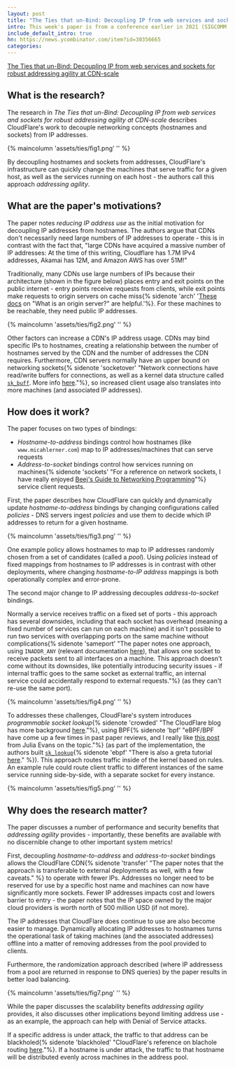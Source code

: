 ```yaml
---
layout: post
title: "The Ties that un-Bind: Decoupling IP from web services and sockets for robust addressing agility at CDN-scale"
intro: This week's paper is from a conference earlier in 2021 (SIGCOMM 2021). I'm also trying out a new format for the paper reviews, your thoughts are greatly appreciated.
include_default_intro: true
hn: https://news.ycombinator.com/item?id=30356665
categories:
---
```


[The Ties that un-Bind: Decoupling IP from web services and sockets for robust addressing agility at CDN-scale](https://dl.acm.org/doi/10.1145/3452296.3472922)

## What is the research?

The research in  _The Ties that un-Bind: Decoupling IP from web services and sockets for robust addressing agility at CDN-scale_ describes CloudFlare's work to decouple networking concepts (hostnames and sockets) from IP addresses.

{% maincolumn 'assets/ties/fig1.png' '' %}

By decoupling hostnames and sockets from addresses, CloudFlare's infrastructure can quickly change the machines that serve traffic for a given host, as well as the services running on each host - the authors call this approach _addressing agility_.

## What are the paper's motivations?

The paper notes _reducing IP address use_ as the initial motivation for decoupling IP addresses from hostnames. The authors argue that CDNs don't necessarily need large numbers of IP addresses to operate - this is in contrast with the fact that, "large CDNs have acquired a massive number of IP addresses: At the time of this writing, Cloudflare has 1.7M IPv4 addresses, Akamai has 12M, and Amazon AWS has over 51M!"

Traditionally, many CDNs use large numbers of IPs because their architecture (shown in the figure below) places entry and exit points on the public internet - entry points receive requests from clients, while exit points make requests to origin servers on cache miss{% sidenote 'arch' '[These docs](https://www.cloudflare.com/learning/cdn/glossary/origin-server/) on "What is an origin server?" are helpful.'%}. For these machines to be reachable, they need public IP addresses.

{% maincolumn 'assets/ties/fig2.png' '' %}

Other factors can increase a CDN's IP address usage. CDNs may bind specific IPs to hostnames, creating a relationship between the number of hostnames served by the CDN and the number of addresses the CDN requires. Furthermore, CDN servers normally have an upper bound on networking sockets{% sidenote 'socketover' "Network connections have read/write buffers for connections, as well as a kernel data structure called [`sk_buff`](https://wiki.linuxfoundation.org/networking/sk_buff). More info [here](https://stackoverflow.com/a/8732314)."%}, so increased client usage also translates into more machines (and associated IP addresses).

## How does it work?

The paper focuses on two types of bindings:

- _Hostname-to-address_ bindings control how hostnames (like `www.micahlerner.com`) map to IP addresses/machines that can serve requests
- _Address-to-socket_ bindings control how services running on machines{% sidenote 'sockets' "For a reference on network sockets, I have really enjoyed [Beej's Guide to Networking Programming](https://beej.us/guide/bgnet/)"%} service client requests.

First, the paper describes how CloudFlare can quickly and dynamically update _hostname-to-address_ bindings by changing configurations called _policies_ - DNS servers ingest _policies_ and use them to decide which IP addresses to return for a given hostname.

{% maincolumn 'assets/ties/fig3.png' '' %}

One example policy allows hostnames to map to IP addresses randomly chosen from a set of candidates (called a _pool_). Using _policies_ instead of fixed mappings from hostnames to IP addresses is in contrast with other deployments, where changing _hostname-to-IP address_ mappings is both operationally complex and error-prone.

The second major change to IP addressing decouples _address-to-socket_ bindings.

Normally a service receives traffic on a fixed set of ports - this approach has several downsides, including that each socket has overhead (meaning a fixed number of services can run on each machine) and it isn't possible to run two services with overlapping ports on the same machine without complications{% sidenote 'sameport' "The paper notes one approach, using `INADDR_ANY` (relevant documentation [here](https://man7.org/linux/man-pages/man7/ip.7.html)), that allows one socket to receive packets sent to all interfaces on a machine. This approach doesn't come without its downsides, like potentially introducing security issues - if internal traffic goes to the same socket as external traffic, an internal service could accidentally respond to external requests."%} (as they can't re-use the same port).

{% maincolumn 'assets/ties/fig4.png' '' %}

To addresses these challenges, CloudFlare's system introduces _programmable socket lookup_{% sidenote 'crowded' "The CloudFlare blog has more background [here](https://blog.cloudflare.com/its-crowded-in-here/)."%}, using BPF{% sidenote 'bpf' "eBPF/BPF have come up a few times in past paper reviews, and I really like [this post](https://jvns.ca/blog/2017/06/28/notes-on-bpf---ebpf/) from Julia Evans on the topic."%} (as part of the implementation, the authors built [`sk_lookup`](https://lwn.net/Articles/819618/){% sidenote 'ebpf' "There is also a greta tutorial [here](https://ebpf.io/summit-2020-slides/eBPF_Summit_2020-Lightning-Jakub_Sitnicki-Steering_connections_to_sockets_with_BPF_socke_lookup_hook.pdf)." %}). This approach routes traffic inside of the kernel based on rules. An example rule could route client traffic to different instances of the same service running side-by-side, with a separate socket for every instance.

{% maincolumn 'assets/ties/fig5.png' '' %}

## Why does the research matter?

The paper discusses a number of performance and security benefits that _addressing agility_ provides - importantly, these benefits are available with no discernible change to other important system metrics!

First, decoupling _hostname-to-address_ and _address-to-socket_ bindings allows the CloudFlare CDN{% sidenote 'transfer' "The paper notes that the approach is transferable to external deployments as well, with a few caveats." %} to operate with fewer IPs. Addresses no longer need to be reserved for use by a specific host name and machines can now have significantly more sockets. Fewer IP addresses impacts cost and lowers barrier to entry - the paper notes that the IP space owned by the major cloud providers is worth north of 500 million USD (if not more).

The IP addresses that CloudFlare does continue to use are also become easier to manage. Dynamically allocating IP addresses to hostnames turns the operational task of taking machines (and the associated addresses) offline into a matter of removing addresses from the pool provided to clients.

Furthermore, the randomization approach described (where IP addressess from a pool are returned in response to DNS queries) by the paper results in better load balancing.

{% maincolumn 'assets/ties/fig7.png' '' %}

While the paper discusses the scalability benefits _addressing agility_ provides, it also discusses other implications beyond limiting address use - as an example, the approach can help with Denial of Service attacks.

If a specific address is under attack, the traffic to that address can be blackholed{% sidenote 'blackholed' "CloudFlare's reference on blachole routing [here](https://www.cloudflare.com/learning/ddos/glossary/ddos-blackhole-routing/)."%}. If a hostname is under attack, the traffic to that hostname will be distributed evenly across machines in the address pool.
